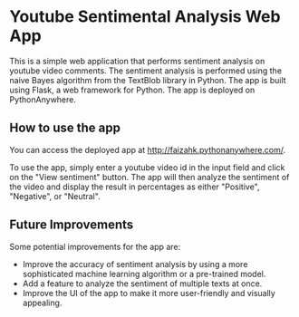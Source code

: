 # Youtube Sentimental Analysis Web App
This is a simple web application that performs sentiment analysis on youtube video comments. The sentiment analysis is performed using the naive Bayes algorithm from the TextBlob library in Python. The app is built using Flask, a web framework for Python. The app is deployed on PythonAnywhere.

## How to use the app
You can access the deployed app at http://faizahk.pythonanywhere.com/.

To use the app, simply enter a youtube video id in the input field and click on the "View sentiment" button. The app will then analyze the sentiment of the video and display the result in percentages as either "Positive", "Negative", or "Neutral".

## Future Improvements
Some potential improvements for the app are:
- Improve the accuracy of sentiment analysis by using a more sophisticated machine learning algorithm or a pre-trained model.
- Add a feature to analyze the sentiment of multiple texts at once.
- Improve the UI of the app to make it more user-friendly and visually appealing.
